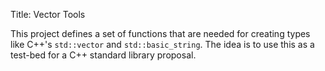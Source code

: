 Title: Vector Tools

This project defines a set of functions that are needed for creating types like C++'s `std::vector` and `std::basic_string`. The idea is to use this as a test-bed for a C++ standard library proposal.


